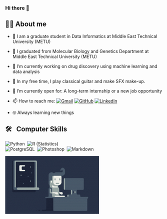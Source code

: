 ### Hi there 👋

## 💁‍♀️  About me
- 🏫 I am a graduate student in Data Informatics at Middle East Technical University (METU)
- 🏫 I graduated from Molecular Biology and Genetics Department at Middle East Technical University (METU)
- 🔭 I’m currently working on drug discovery using machine learning and data analysis
- 🎵 In my free time, I play classical guitar and make SFX make-up. 
- 🤔 I’m currently open for: A long-term internship or a new job opportunity
- 📫 How to reach me:
	<a href="dogrusozirem11@gmail.com"><img img src="https://img.shields.io/badge/gmail-%23EA4335.svg?style=plastic&logo=gmail&logoColor=white" alt="Gmail"/></a>
	<a href="https://github.com/iremdogrusoz"><img src="https://img.shields.io/badge/github-%23181717.svg?style=plastic&logo=github&logoColor=white" alt="GitHub"/></a>
	<a href="https://www.linkedin.com/in/iremdogrusoz/"><img src="https://img.shields.io/badge/linkedin-%230A66C2.svg?style=plastic&logo=linkedin&logoColor=white" alt="LinkedIn"/></a>
	
- 🤓 Always learning new things

	

## 🛠️ &nbsp; Computer Skills 
![Python](https://img.shields.io/badge/-Python-05122A?style=flat&logo=python)&nbsp;
![R (Statistics)](https://img.shields.io/badge/-R-05122A?style=flat&logo=R&logoColor=276DC3)\
![PostgreSQL](https://img.shields.io/badge/-PostgreSQL-05122A?style=flat&logo=PostgreSQL)&nbsp;
![Photoshop](https://img.shields.io/badge/-Photoshop-05122A?style=flat&logo=adobe-photoshop)&nbsp;
![Markdown](https://img.shields.io/badge/-Markdown-05122A?style=flat&logo=markdown)

<img src="https://github.com/iremdogrusoz/iremdogrusoz/blob/main/Night-Coding.gif" width="auto">






